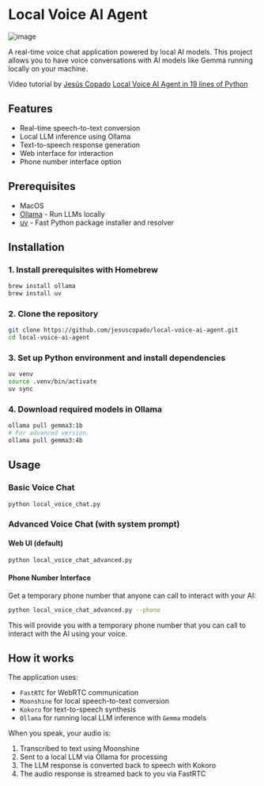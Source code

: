 # Local Voice AI Agent

![image](https://i.ytimg.com/vi/M6vI4Wk-Y4Q/maxresdefault.jpg)

A real-time voice chat application powered by local AI models. This project allows you to have voice conversations with AI models like Gemma running locally on your machine.

Video tutorial by [Jesús Copado](https://www.youtube.com/@jesuscopado-en) [Local Voice AI Agent in 19 lines of Python](https://www.youtube.com/watch?v=M6vI4Wk-Y4Q)

## Features

- Real-time speech-to-text conversion
- Local LLM inference using Ollama
- Text-to-speech response generation
- Web interface for interaction
- Phone number interface option

## Prerequisites

- MacOS
- [Ollama](https://ollama.ai/) - Run LLMs locally
- [uv](https://github.com/astral-sh/uv) - Fast Python package installer and resolver

## Installation

### 1. Install prerequisites with Homebrew

```bash
brew install ollama
brew install uv
```

### 2. Clone the repository

```bash
git clone https://github.com/jesuscopado/local-voice-ai-agent.git
cd local-voice-ai-agent
```

### 3. Set up Python environment and install dependencies

```bash
uv venv
source .venv/bin/activate
uv sync
```

### 4. Download required models in Ollama

```bash
ollama pull gemma3:1b
# For advanced version
ollama pull gemma3:4b
```

## Usage

### Basic Voice Chat

```bash
python local_voice_chat.py
```

### Advanced Voice Chat (with system prompt)

#### Web UI (default)
```bash
python local_voice_chat_advanced.py
```

#### Phone Number Interface
Get a temporary phone number that anyone can call to interact with your AI:
```bash
python local_voice_chat_advanced.py --phone
```

This will provide you with a temporary phone number that you can call to interact with the AI using your voice.

## How it works

The application uses:
- `FastRTC` for WebRTC communication
- `Moonshine` for local speech-to-text conversion
- `Kokoro` for text-to-speech synthesis
- `Ollama` for running local LLM inference with `Gemma` models

When you speak, your audio is:
1. Transcribed to text using Moonshine
2. Sent to a local LLM via Ollama for processing
3. The LLM response is converted back to speech with Kokoro
4. The audio response is streamed back to you via FastRTC
